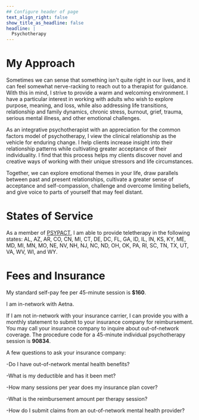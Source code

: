 ```yaml
---
## Configure header of page
text_align_right: false
show_title_as_headline: false
headline: |
  Psychotherapy
---
```


<!-- this is a subheadline -->

# My Approach

Sometimes we can sense that something isn't quite right in our lives, and it can feel somewhat nerve-racking to reach out to a therapist for guidance. With this in mind, I strive to provide a warm and welcoming environment. I have a particular interest in working with adults who wish to explore purpose, meaning, and loss, while also addressing life transitions, relationship and family dynamics, chronic stress, burnout, grief, trauma, serious mental illness, and other emotional challenges.

As an integrative psychotherapist with an appreciation for the common factors model of psychotherapy, I view the clinical relationship as the vehicle for enduring change. I help clients increase insight into their relationship patterns while cultivating greater acceptance of their individuality. I find that this process helps my clients discover novel and creative ways of working with their unique stressors and life circumstances.

Together, we can explore emotional themes in your life, draw parallels between past and present relationships, cultivate a greater sense of acceptance and self-compassion, challenge and overcome limiting beliefs, and give voice to parts of yourself that may feel distant.

# States of Service

As a member of  [PSYPACT](https://psypact.org/), I am able to provide teletherapy in the following states: AL, AZ, AR, CO, CN, MI, CT, DE, DC, FL, GA, ID, IL, IN, KS, KY, ME, MD, MI, MN, MO, NE, NV, NH, NJ, NC, ND, OH, OK, PA, RI, SC, TN, TX, UT, VA, WV, WI, and WY.

# Fees and Insurance
My standard self-pay fee per 45-minute session is **$160**. 

I am in-network with Aetna.

If I am not in-network with your insurance carrier, I can provide you with a monthly statement to submit to your insurance company for reimbursement. You may call your insurance company to inquire about out-of-network coverage. The procedure code for a 45-minute individual psychotherapy session is **90834**.

A few questions to ask your insurance company:

-Do I have out-of-network mental health benefits?

-What is my deductible and has it been met?

-How many sessions per year does my insurance plan cover?

-What is the reimbursement amount per therapy session?

-How do I submit claims from an out-of-network mental health provider?























